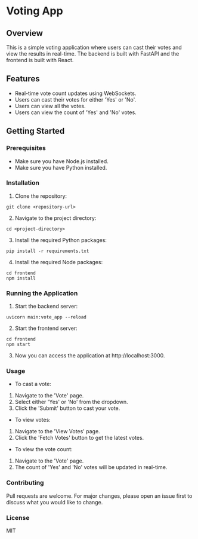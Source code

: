 # Voting App

## Overview
This is a simple voting application where users can cast their votes and view the results in real-time. The backend is built with FastAPI and the frontend is built with React.

## Features
- Real-time vote count updates using WebSockets.
- Users can cast their votes for either 'Yes' or 'No'.
- Users can view all the votes.
- Users can view the count of 'Yes' and 'No' votes.

## Getting Started

### Prerequisites
- Make sure you have Node.js installed.
- Make sure you have Python installed.

### Installation
1. Clone the repository:

```git clone <repository-url>```

2. Navigate to the project directory:

```cd <project-directory>```

3. Install the required Python packages:

```pip install -r requirements.txt```

4. Install the required Node packages:

```
cd frontend
npm install
```

### Running the Application
1. Start the backend server:

```uvicorn main:vote_app --reload```

2. Start the frontend server:

```
cd frontend
npm start
```

3. Now you can access the application at http://localhost:3000.

### Usage
- To cast a vote:

1. Navigate to the 'Vote' page.
2. Select either 'Yes' or 'No' from the dropdown.
3. Click the 'Submit' button to cast your vote.

- To view votes:

1. Navigate to the 'View Votes' page.
2. Click the 'Fetch Votes' button to get the latest votes.

- To view the vote count:

1. Navigate to the 'Vote' page.
2. The count of 'Yes' and 'No' votes will be updated in real-time.

### Contributing
Pull requests are welcome. For major changes, please open an issue first to discuss what you would like to change.

### License
MIT